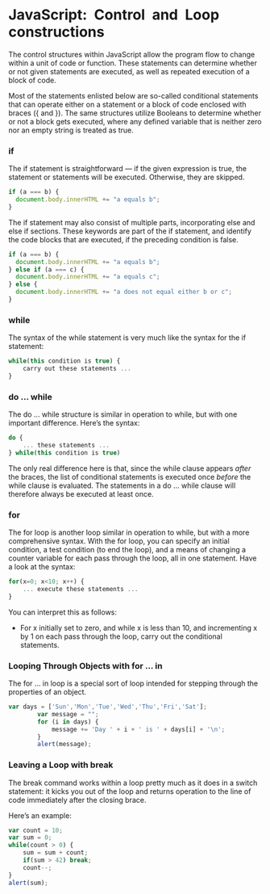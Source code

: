 # JavaScript: Control and Loop constructions

The control structures within JavaScript allow the program flow to change within a unit of code or function. These statements can determine whether or not given statements are executed, as well as repeated execution of a block of code.

Most of the statements enlisted below are so-called conditional statements that can operate either on a statement or a block of code enclosed with braces \({ and }\). The same structures utilize Booleans to determine whether or not a block gets executed, where any defined variable that is neither zero nor an empty string is treated as true.

### if

The if statement is straightforward — if the given expression is true, the statement or statements will be executed. Otherwise, they are skipped.

```javascript
if (a === b) {
  document.body.innerHTML += "a equals b";
}
```

The if statement may also consist of multiple parts, incorporating else and else if sections. These keywords are part of the if statement, and identify the code blocks that are executed, if the preceding condition is false.

```javascript
if (a === b) {
  document.body.innerHTML += "a equals b";
} else if (a === c) {
  document.body.innerHTML += "a equals c";
} else {
  document.body.innerHTML += "a does not equal either b or c";
}
```

### while

The syntax of the while statement is very much like the syntax for the if statement:

```javascript
while(this condition is true) {
    carry out these statements ...
}
```

### do ... while

The do ... while structure is similar in operation to while, but with one important difference. Here’s the syntax:

```javascript
do {
    ... these statements ...
} while(this condition is true)
```

The only real difference here is that, since the while clause appears _after_ the braces, the list of conditional statements is executed once _before_ the while clause is evaluated. The statements in a do ... while clause will therefore always be executed at least once.

### for

The for loop is another loop similar in operation to while, but with a more comprehensive syntax. With the for loop, you can specify an initial condition, a test condition \(to end the loop\), and a means of changing a counter variable for each pass through the loop, all in one statement. Have a look at the syntax:

```javascript
for(x=0; x<10; x++) {
    ... execute these statements ...
}
```

You can interpret this as follows:

* For x initially set to zero, and while x is less than 10, and incrementing x by 1 on each pass through the loop, carry out the conditional statements.

### Looping Through Objects with for ... in

The for ... in loop is a special sort of loop intended for stepping through the properties of an object. 

```javascript
var days = ['Sun','Mon','Tue','Wed','Thu','Fri','Sat'];
        var message = "";
        for (i in days) {
            message += 'Day ' + i + ' is ' + days[i] + '\n';
        }
        alert(message);
```

### Leaving a Loop with break

The break command works within a loop pretty much as it does in a switch statement: it kicks you out of the loop and returns operation to the line of code immediately after the closing brace.

Here’s an example:

```javascript
var count = 10;
var sum = 0;
while(count > 0) {
    sum = sum + count;
    if(sum > 42) break;
    count--;
}
alert(sum);
```



